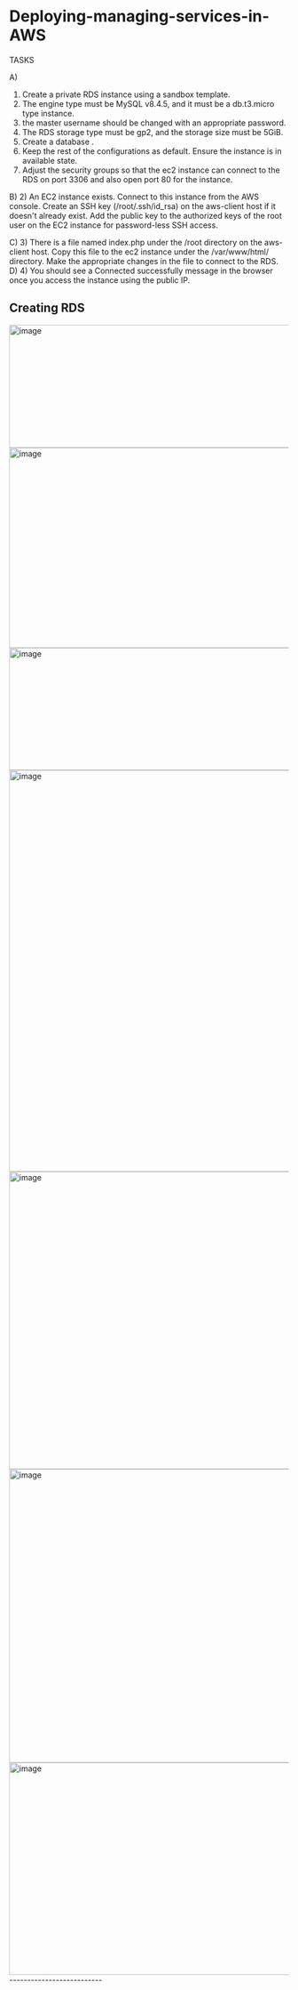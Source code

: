 # Deploying-managing-services-in-AWS

TASKS

A)
1. Create a private RDS instance using a sandbox template.
2. The engine type must be MySQL v8.4.5, and it must be a db.t3.micro type instance.
3. the master username should be changed with an appropriate password.
4. The RDS storage type must be gp2, and the storage size must be 5GiB.
5. Create a database .
6. Keep the rest of the configurations as default. Ensure the instance is in available state.
7. Adjust the security groups so that the ec2 instance can connect to the RDS on port 3306 and also open port 80 for the instance.

B)
2) An EC2 instance exists. Connect to this instance from the AWS console. Create an SSH key (/root/.ssh/id_rsa) on the aws-client host if it doesn't already exist. Add the public key to the authorized keys of the root user on the EC2 instance for password-less SSH access.

C)
3) There is a file named index.php under the /root directory on the aws-client host. Copy this file to the ec2 instance under the /var/www/html/ directory. Make the appropriate changes in the file to connect to the RDS.
D)
4) You should see a Connected successfully message in the browser once you access the instance using the public IP.

Creating RDS
--------------------------
<img width="594" height="221" alt="image" src="https://github.com/user-attachments/assets/0000fe6c-d9ba-4cdf-9626-f67a10f311b8" />
<img width="1658" height="360" alt="image" src="https://github.com/user-attachments/assets/2328f102-69bb-414c-9e94-7a2b3ee8f9a2" />
<img width="1518" height="220" alt="image" src="https://github.com/user-attachments/assets/fa5811eb-adc5-4c41-aad0-ca6b25e96153" />
<img width="1670" height="722" alt="image" src="https://github.com/user-attachments/assets/29741517-8dca-44cf-b7d2-6a701ecd0536" />
<img width="1657" height="535" alt="image" src="https://github.com/user-attachments/assets/d25a60ba-93cc-4439-9d78-647f52fd4616" />
<img width="1268" height="528" alt="image" src="https://github.com/user-attachments/assets/f7635c8a-9463-45d0-b321-7e3c4247a841" />
<img width="1674" height="382" alt="image" src="https://github.com/user-attachments/assets/c00a5d28-63b8-4664-aa3f-2b8eaf56a525" />
--------------------------







